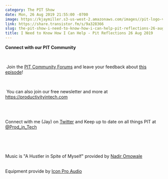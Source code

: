 ```yaml
---
category: The PIT Show
date: Mon, 26 Aug 2019 21:55:00 -0700
image: https://kjaymiller.s3-us-west-2.amazonaws.com/images//pit-logo-v5.jpg
link: https://share.transistor.fm/s/9a328366
slug: the-pit-show-i-need-to-know-how-i-can-help-pit-reflections-26-aug-2019
title: I Need to Know How I Can Help - Pit Reflections 26 Aug 2019
---
```


<p><b>Connect with our PIT Community</b></p><p><br /></p><p> Join the <a href="https://productivityintech.palapa.co/">PIT Community Forums</a> and leave your feedback about <a href="https://productivityintech.palapa.co/post/15751">this episode</a>!</p><p><br /></p><p> You can also join our free newsletter and more at <a href="https://productivityintech.com/">https://productivityintech.com</a></p><p><br /></p><p><br />Connect with me (Jay) on <a href="https://twitter.com/kjaymiller">Twitter</a> and Keep up to date on all things PIT at<a href="https://twitter.com/prod_in_tech"> @Prod_in_Tech</a></p><p><br /></p><p><br /></p><p>Music is "A Hustler in Spite of Myself" provided by <a href="https://nadiromowale.com/">Nadir Omowale</a></p><p><br />Equipment provide by <a href="https://iconproaudio.com/">Icon Pro Audio</a></p><p><br /></p>